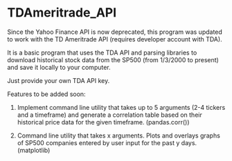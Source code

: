 # TDAmeritrade_API
Since the Yahoo Finance API is now deprecated, this program was updated to work with the TD Ameritrade API (requires developer account with TDA). 

It is a basic program that uses the TDA API and parsing libraries to download historical stock data from the SP500 (from 1/3/2000 to present) and save it locally to your computer.  

Just provide your own TDA API key.  


Features to be added soon: 

1. Implement command line utility that takes up to 5 arguments (2-4 tickers and a timeframe) and generate a correlation table based on their historical price data for the given timeframe. (pandas.corr())

2. Command line utility that takes x arguments.  Plots and overlays graphs of SP500 companies entered by user input for the past y days. (matplotlib)




